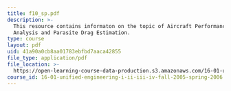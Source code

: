 ```yaml
---
title: f10_sp.pdf
description: >-
  This resource contains informaton on the topic of Aircraft Performance
  Analysis and Parasite Drag Estimation.
type: course
layout: pdf
uid: 41a90a0cb8aa01783ebfbd7aaca42855
file_type: application/pdf
file_location: >-
  https://open-learning-course-data-production.s3.amazonaws.com/16-01-unified-engineering-i-ii-iii-iv-fall-2005-spring-2006/41a90a0cb8aa01783ebfbd7aaca42855_f10_sp.pdf
course_id: 16-01-unified-engineering-i-ii-iii-iv-fall-2005-spring-2006
---
```

